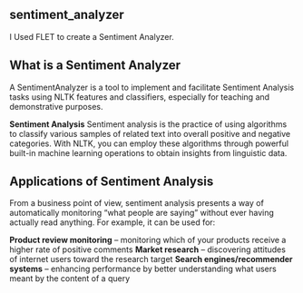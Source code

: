 ## sentiment_analyzer
I Used FLET to create a Sentiment Analyzer.

## What is a Sentiment Analyzer
A SentimentAnalyzer is a tool to implement and facilitate Sentiment Analysis tasks using NLTK features and classifiers, especially for teaching and demonstrative purposes.

**Sentiment Analysis**
Sentiment analysis is the practice of using algorithms to classify various samples of related text into overall positive and negative categories. With NLTK, you can employ these algorithms through powerful built-in machine learning operations to obtain insights from linguistic data.
## Applications of Sentiment Analysis
From a business point of view, sentiment analysis presents a way of automatically monitoring “what people are saying” without ever having actually read anything. For example, it can be used for:

**Product review monitoring** – monitoring which of your products receive a higher rate of positive comments
**Market research** – discovering attitudes of internet users toward the research target
**Search engines/recommender systems** – enhancing performance by better understanding what users meant by the content of a query


